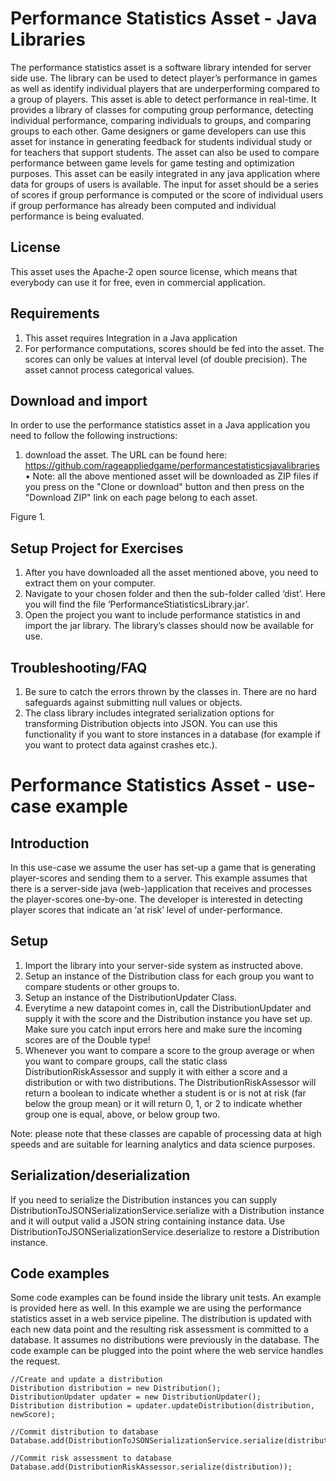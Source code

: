 # Performance Statistics Asset - Java Libraries

The performance statistics asset is a software library intended for server side use. The library can be used to detect player’s performance in games as well as identify individual players that are underperforming compared to a group of players. This asset is able to detect performance in real-time. It provides a library of classes for computing group performance, detecting individual performance, comparing individuals to groups, and comparing groups to each other. Game designers or game developers can use this asset for instance in generating feedback for students individual study or for teachers that support students. The asset can also be used to compare performance between game levels for game testing and optimization purposes. This asset can be easily integrated in any java application where data for groups of users is available. The input for asset should be a series of scores if group performance is computed or the score of individual users if group performance has already been computed and individual performance is being evaluated.

## License
This asset uses the Apache-2 open source license, which means that everybody can use it for free, even in commercial application.

## Requirements
1.	This asset requires Integration in a Java application
2.	For performance computations, scores should be fed into the asset. The scores can only be values at interval level (of double precision). The asset cannot process categorical values.

## Download and import
In order to use the performance statistics asset in a Java application you need to follow the following instructions:
1.	download the asset. The URL can be found here: https://github.com/rageappliedgame/performancestatisticsjavalibraries
•	Note: all the above mentioned asset will be downloaded as ZIP files if you press on the "Clone or download" button and then press on the "Download ZIP" link on each page belong to each asset.


Figure 1.

## Setup Project for Exercises
1.	After you have downloaded all the asset mentioned above, you need to extract them on your computer.
2.	Navigate to your chosen folder and then the sub-folder called ‘dist’. Here you will find the file ‘PerformanceStiatisticsLibrary.jar’.
3.	Open the project you want to include performance statistics in and import the jar library. The library’s classes should now be available for use.

## Troubleshooting/FAQ
1.	Be sure to catch the errors thrown by the classes in. There are no hard safeguards against submitting null values or objects.
2.	The class library includes integrated serialization options for transforming Distribution objects into JSON. You can use this functionality if you want to store instances in a database (for example if you want to protect data against crashes etc.).

# Performance Statistics Asset - use-case example

## Introduction
In this use-case we assume the user has set-up a game that is generating player-scores and sending them to a server. This example assumes that there is a server-side java (web-)application that receives and processes the player-scores one-by-one. The developer is interested in detecting player scores that indicate an ‘at risk’ level of under-performance.

## Setup
1.	Import the library into your server-side system as instructed above.
2.	Setup an instance of the Distribution class for each group you want to compare students or other groups to.
3.	Setup an instance of the DistributionUpdater Class.
4.	Everytime a new datapoint comes in, call the DistributionUpdater and supply it with the score and the Distribution instance you have set up. Make sure you catch input errors here and make sure the incoming scores are of the Double type!
5.	Whenever you want to compare a score to the group average or when you want to compare groups, call the static class DistributionRiskAssessor and supply it with either a score and a distribution or with two distributions. The DistributionRiskAssessor will return a boolean to indicate whether a student is or is not at risk (far below the group mean) or it will return 0, 1, or 2 to indicate whether group one is equal, above, or below group two.

Note: please note that these classes are capable of processing data at high speeds and are suitable for learning analytics and data science purposes.

## Serialization/deserialization
If you need to serialize the Distribution instances you can supply DistributionToJSONSerializationService.serialize with a Distribution instance and it will output valid a JSON string containing instance data. Use DistributionToJSONSerializationService.deserialize to restore a Distribution instance.

## Code examples
Some code examples can be found inside the library unit tests. An example is provided here as well. In this example we are using the performance statistics asset in a web service pipeline. The distribution is updated with each new data point and the resulting risk assessment is committed to a database. It assumes no distributions were previously in the database. 
The code example can be plugged into the point where the web service handles the request.

```
//Create and update a distribution
Distribution distribution = new Distribution();
DistributionUpdater updater = new DistributionUpdater();
Distribution distribution = updater.updateDistribution(distribution, newScore);

//Commit distribution to database
Database.add(DistributionToJSONSerializationService.serialize(distribution));

//Commit risk assessment to database
Database.add(DistributionRiskAssessor.serialize(distribution));
```
